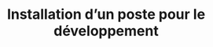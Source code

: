 ---
title: "Installation d’un poste pour le développement"
image: "/image/fr.png"
alt: "Installation d’un poste pour le développement"
description: "Configuration et installation complète d'un Raspberry PI."
---